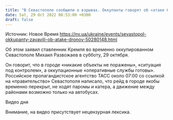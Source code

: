 ```yaml
---
title: "В Севастополе сообщили о взрывах. Оккупанты говорят об «атаке беспилотников»"
date: Sat, 29 Oct 2022 08:53:00 +0300
draft: false
---
```

Источник: Новое Время https://nv.ua/ukraine/events/sevastopol-okkupanty-zayavili-ob-atake-dronov-50280148.html


Об этом заявил ставленник Кремля во временно оккупированном Севастополе Михаил Развожаев в субботу, 29 октября.

 Он говорит, что в городе «никакие объекты не поражены», «ситуация под контролем», а оккупационные «оперативные службы готовы». Российское пропагандистское агентство ТАСС около 07:00 со ссылкой на «правительство» Севастополя написало, что рейд в городе якобы временно перекрыт, не ходят паромы и катера, а движение между районами возможно только на автобусах.

 Видео дня   

Внимание, на видео присутствует нецензурная лексика.
